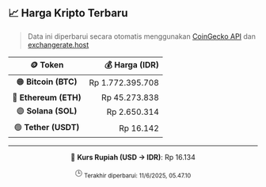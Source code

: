 

<!-- HARGA_KRIPTO -->
## 📈 Harga Kripto Terbaru

> Data ini diperbarui secara otomatis menggunakan [CoinGecko API](https://www.coingecko.com/) dan [exchangerate.host](https://exchangerate.host/)

<div align="center">

| 🪙 Token | 💰 Harga (IDR) |
|:------:|---------------:|
| 🟠 **Bitcoin (BTC)**   | Rp 1.772.395.708 |
| 🔵 **Ethereum (ETH)**  | Rp 45.273.838 |
| 🟣 **Solana (SOL)**    | Rp 2.650.314 |
| 🟢 **Tether (USDT)**   | Rp 16.142 |

---

💱 **Kurs Rupiah (USD → IDR)**: Rp 16.134

🕒 <sub>Terakhir diperbarui: 11/6/2025, 05.47.10</sub>

</div>
<!-- /HARGA_KRIPTO -->